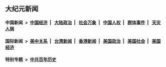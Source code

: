 ## 大纪元新闻

#### 中国新闻 &nbsp;>&nbsp; [中国经济](indexes/ncid283/README.md?08131645) &nbsp;| &nbsp; [大陆政治](indexes/ncid277/README.md?08131645) &nbsp;| &nbsp; [社会万象](indexes/ncid282/README.md?08131645) &nbsp;| &nbsp; [中国人权](indexes/ncid278/README.md?08131645) &nbsp;| &nbsp; [群体事件](indexes/ncid279/README.md?08131645) &nbsp;| &nbsp; [天灾人祸](indexes/ncid280/README.md?08131645)

#### 国际新闻 &nbsp;>&nbsp; [美中关系](indexes/nf1412576/README.md?08131645) &nbsp;| &nbsp; [台湾新闻](indexes/ncid1349361/README.md?08131645) &nbsp;| &nbsp; [香港新闻](indexes/ncid1349362/README.md?08131645) &nbsp;| &nbsp; [美国政治](indexes/ncid1078159/README.md?08131645) &nbsp;| &nbsp; [美国社会](indexes/ncid1078160/README.md?08131645) &nbsp;| &nbsp; [美国经济](indexes/ncid1078158/README.md?08131645)

#### 特别专题 &nbsp;>&nbsp; [中共百年历史](https://github.com/epoch-news/epoch-special/blob/master/README.md?08131645)  

